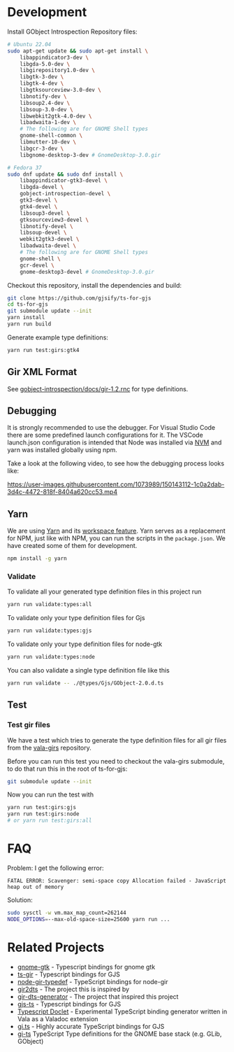# Development

Install GObject Introspection Repository files:

```bash
# Ubuntu 22.04
sudo apt-get update && sudo apt-get install \
    libappindicator3-dev \
    libgda-5.0-dev \
    libgirepository1.0-dev \
    libgtk-3-dev \
    libgtk-4-dev \
    libgtksourceview-3.0-dev \
    libnotify-dev \
    libsoup2.4-dev \
    libsoup-3.0-dev \
    libwebkit2gtk-4.0-dev \
    libadwaita-1-dev \
    # The following are for GNOME Shell types
    gnome-shell-common \
    libmutter-10-dev \
    libgcr-3-dev \
    libgnome-desktop-3-dev # GnomeDesktop-3.0.gir

# Fedora 37
sudo dnf update && sudo dnf install \
    libappindicator-gtk3-devel \
    libgda-devel \
    gobject-introspection-devel \
    gtk3-devel \
    gtk4-devel \
    libsoup3-devel \
    gtksourceview3-devel \
    libnotify-devel \
    libsoup-devel \
    webkit2gtk3-devel \
    libadwaita-devel \
    # The following are for GNOME Shell types
    gnome-shell \
    gcr-devel \
    gnome-desktop3-devel # GnomeDesktop-3.0.gir
```

Checkout this repository, install the dependencies and build:

```bash
git clone https://github.com/gjsify/ts-for-gjs
cd ts-for-gjs
git submodule update --init
yarn install
yarn run build
```

Generate example type definitions:

```bash
yarn run test:girs:gtk4
```

## Gir XML Format

See [gobject-introspection/docs/gir-1.2.rnc](https://gitlab.gnome.org/GNOME/gobject-introspection/-/blob/master/docs/gir-1.2.rnc) for type definitions.

## Debugging

It is strongly recommended to use the debugger. For Visual Studio Code there are some predefined launch configurations for it.
The VSCode launch.json configuration is intended that Node was installed via [NVM](https://github.com/nvm-sh/nvm) and yarn was installed globally using npm.

Take a look at the following video, to see how the debugging process looks like:

https://user-images.githubusercontent.com/1073989/150143112-1c0a2dab-3d4c-4472-818f-8404a620cc53.mp4

## Yarn

We are using [Yarn](https://yarnpkg.com/) and its [workspace feature](https://yarnpkg.com/features/workspaces).
Yarn serves as a replacement for NPM, just like with NPM, you can run the scripts in the `package.json`.
We have created some of them for development.

```bash
npm install -g yarn
```

### Validate

To validate all your generated type definition files in this project run 

```bash
yarn run validate:types:all
```

To validate only your type definition files for Gjs

```bash
yarn run validate:types:gjs
```

To validate only your type definition files for node-gtk

```bash
yarn run validate:types:node
```

You can also validate a single type definition file like this

```bash
yarn run validate -- ./@types/Gjs/GObject-2.0.d.ts
```

## Test

### Test gir files

We have a test which tries to generate the type definition files for all gir files from the [vala-girs](https://github.com/nemequ/vala-girs) repository.

Before you can run this test you need to checkout the vala-girs submodule, to do that run this in the root of ts-for-gjs:

```bash
git submodule update --init
```

Now you can run the test with

```bash
yarn run test:girs:gjs
yarn run test:girs:node
# or yarn run test:girs:all
```

# FAQ

Problem: I get the following error:

```
FATAL ERROR: Scavenger: semi-space copy Allocation failed - JavaScript heap out of memory
```

Solution:

```bash
sudo sysctl -w vm.max_map_count=262144
NODE_OPTIONS=--max-old-space-size=25600 yarn run ...
```

# Related Projects

* [gnome-gtk](https://github.com/codejamninja/gnome-gtk) - Typescript bindings for gnome gtk
* [ts-gir](https://github.com/codejamninja/ts-gir) - Typescript bindings for GJS
* [node-gir-typedef](https://github.com/SolarLiner/node-gir-typedef) - TypeScript bindings for node-gir
* [gir2dts](https://github.com/darkoverlordofdata/gir2dts) - The project this is inspired by
* [gir-dts-generator](https://github.com/Place1/gir-dts-generator) - The project that inspired this project
* [gjs-ts](https://github.com/niagr/gjs-ts) - Typescript bindings for GJS
* [Typescript Doclet](https://github.com/gjsify/doclet) - Experimental TypeScript binding generator written in Vala as a Valadoc extension
* [gi.ts](https://gitlab.gnome.org/ewlsh/gi.ts) - Highly accurate TypeScript bindings for GJS
* [gi-ts](https://github.com/gi-ts) TypeScript Type definitions for the GNOME base stack (e.g. GLib, GObject) 